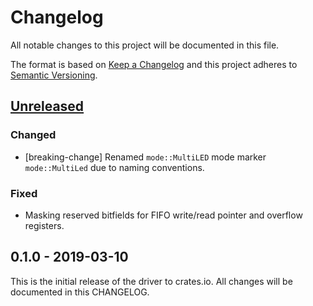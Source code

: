 # Changelog

All notable changes to this project will be documented in this file.

The format is based on [Keep a Changelog](http://keepachangelog.com/en/1.0.0/)
and this project adheres to [Semantic Versioning](http://semver.org/spec/v2.0.0.html).

## [Unreleased]

### Changed
- [breaking-change] Renamed `mode::MultiLED` mode marker `mode::MultiLed` due to naming conventions.

### Fixed
- Masking reserved bitfields for FIFO write/read pointer and overflow registers.

## 0.1.0 - 2019-03-10

This is the initial release of the driver to crates.io. All changes will
be documented in this CHANGELOG.

[Unreleased]: https://github.com/eldruin/max3010x-rs/compare/v0.1.0...HEAD
